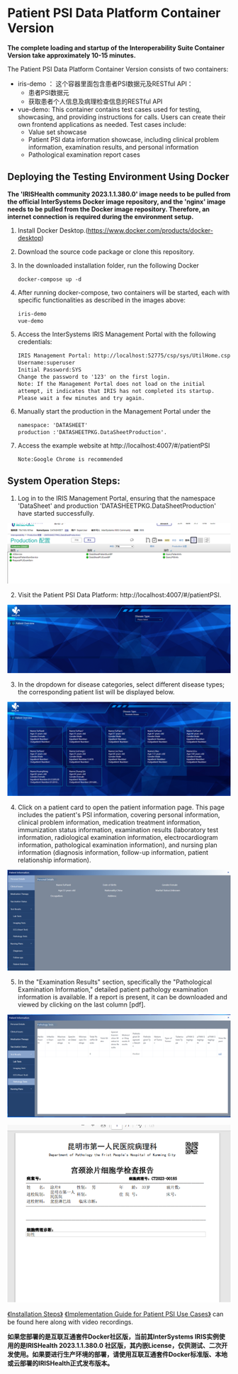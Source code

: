 # Patient PSI Data Platform Container Version


 **The complete loading and startup of the Interoperability Suite Container Version take approximately 10-15 minutes.** 

The Patient PSI Data Platform Container Version consists of two containers:

+ iris-demo ： 这个容器里面包含患者PSI数据元及RESTful API：
  + 患者PSI数据元
  + 获取患者个人信息及病理检查信息的RESTful API
+ vue-demo: This container contains test cases used for testing, showcasing, and providing instructions for calls. Users can create their own frontend applications as needed. Test cases include:
  + Value set showcase
  + Patient PSI data information showcase, including clinical problem information, examination results, and personal information
  + Pathological examination report cases

## Deploying the Testing Environment Using Docker

**The 'IRISHealth community 2023.1.1.380.0' image needs to be pulled from the official InterSystems Docker image repository, and the 'nginx' image needs to be pulled from the Docker image repository. Therefore, an internet connection is required during the environment setup.**
1. Install Docker Desktop.(https://www.docker.com/products/docker-desktop)

2. Download the source code package or clone this repository.

3. In the downloaded installation folder, run the following Docker

   ```shell
   docker-compose up -d
   ```

4. After running docker-compose, two containers will be started, each with specific functionalities as described in the images above:

   ```shell
   iris-demo
   vue-demo
   ```

5. Access the InterSystems IRIS Management Portal with the following credentials:

   ```shell
   IRIS Management Portal: http://localhost:52775/csp/sys/UtilHome.csp
   Username:superuser
   Initial Password:SYS
   Change the password to '123' on the first login.
   Note: If the Management Portal does not load on the initial attempt, it indicates that IRIS has not completed its startup. Please wait a few minutes and try again.
   
   ```
6. Manually start the production in the Management Portal under the
   ```shell
   namespace: 'DATASHEET'
   production :'DATASHEETPKG.DataSheetProduction'.
   ```
7. Access the example website at http://localhost:4007/#/patientPSI
   ```shell
   Note:Google Chrome is recommended
   ```
   
## System Operation Steps:
1. Log in to the IRIS Management Portal, ensuring that the namespace 'DataSheet' and production 'DATASHEETPKG.DataSheetProduction' have started successfully.

![Alt text](/image/iris.png)

2. Visit the Patient PSI Data Platform: http://localhost:4007/#/patientPSI.

![Alt text](/image/psi-init.png)

3. In the dropdown for disease categories, select different disease types; the corresponding patient list will be displayed below.

![Alt text](/image/psi-patient.png)

4. Click on a patient card to open the patient information page. This page includes the patient's PSI information, covering personal information, clinical problem information, medication treatment information, immunization status information, examination results (laboratory test information, radiological examination information, electrocardiogram information, pathological examination information), and nursing plan information (diagnosis information, follow-up information, patient relationship information).

![Alt text](/image/patient-info.png)

5. In the "Examination Results" section, specifically the "Pathological Examination Information," detailed patient pathology examination information is available. If a report is present, it can be downloaded and viewed by clicking on the last column [pdf].

![Alt text](/image/pliex.png)

![Alt text](/image/report.png)

[《Installation Steps》](https://github.com/DaoChangMedical/Patient-PSI-Data/assets/157679162/9f5c74b7-3549-4085-ae74-49bc7ab17d52)
[《Implementation Guide for Patient PSI Use Cases》](https://github.com/DaoChangMedical/Patient-PSI-Data/assets/157679162/d5f0bcad-b471-4573-bc10-47074bee2cf5) can be found here along with video recordings.


**如果您部署的是互联互通套件Docker社区版，当前其InterSystems IRIS实例使用的是IRISHealth 2023.1.1.380.0 社区版，其内嵌License，仅供测试、二次开发使用。如果要进行生产环境的部署，请使用互联互通套件Docker标准版、本地或云部署的IRISHealth正式发布版本。**

